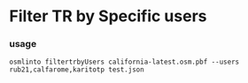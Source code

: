 # Filter TR by Specific users

### usage

`osmlinto filtertrbyUsers california-latest.osm.pbf --users rub21,calfarome,karitotp test.json`